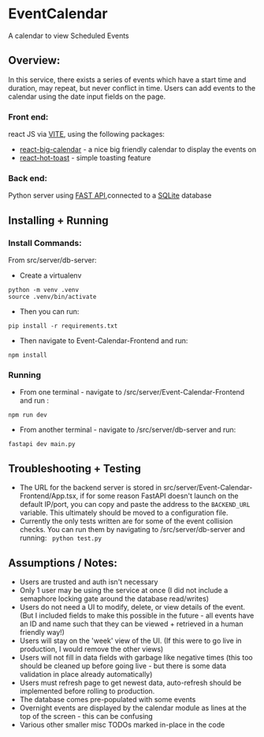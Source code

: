 # EventCalendar
 A calendar to view Scheduled Events

## Overview: 

In this service, there exists a series of events which have a start time and duration, may repeat, but never conflict in time.
Users can add events to the calendar using the date input fields on the page.

### Front end: 
react JS via [VITE](https://vite.dev/), using the following packages:
* [react-big-calendar](https://www.npmjs.com/package/react-big-calendar) - a nice big friendly calendar to display the events on 
* [react-hot-toast](https://react-hot-toast.com/) - simple toasting feature

### Back end: 
Python server using [FAST API](https://fastapi.tiangolo.com/),connected to a [SQLite](https://www.sqlite.org/index.html) database

## Installing + Running

### Install Commands:
From src/server/db-server:
* Create a virtualenv
```
python -m venv .venv
source .venv/bin/activate
```
* Then you can run:
```
pip install -r requirements.txt
```
* Then navigate to Event-Calendar-Frontend and run:
```
npm install
```

### Running
* From one terminal - navigate to /src/server/Event-Calendar-Frontend and run :
```
npm run dev
```
* From another terminal - navigate to /src/server/db-server and run:
```
fastapi dev main.py
```

## Troubleshooting + Testing
* The URL for the backend server is stored in src/server/Event-Calendar-Frontend/App.tsx, if for some reason FastAPI doesn't launch on the default IP/port, you can copy and paste the address to the ``BACKEND_URL`` variable. This ultimately should be moved to a configuration file.
* Currently the only tests written are for some of the event collision checks. You can run them by navigating to /src/server/db-server and running:
``` python test.py```

## Assumptions / Notes:
* Users are trusted and auth isn't necessary
* Only 1 user may be using the service at once (I did not include a semaphore locking gate around the database read/writes)
* Users do not need a UI to modify, delete, or view details of the event. (But I included fields to make this possible in the future - all events have an ID and name such that they can be viewed + retrieved in a human friendly way!)
* Users will stay on the 'week' view of the UI. (If this were to go live in production, I would remove the other views)
* Users will not fill in data fields with garbage like negative times (this too should be cleaned up before going live - but there is some data validation in place already automatically)
* Users must refresh page to get newest data, auto-refresh should be implemented before rolling to production.
* The database comes pre-populated with some events
* Overnight events are displayed by the calendar module as lines at the top of the screen - this can be confusing
* Various other smaller misc TODOs marked in-place in the code
